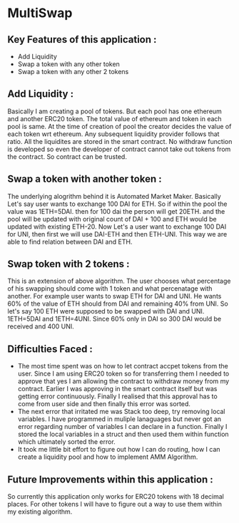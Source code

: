 <h1> MultiSwap </h1>
<h2> Key Features of this application : </h2>
<ul>
  <li> Add Liquidity </li>
  <li> Swap a token with any other token </li>
  <li> Swap a token with any other 2 tokens </li>
  
</ul>

<h2> Add Liquidity : </h2>
<p> Basically I am creating a pool of tokens. But each pool has one ethereum and another ERC20 token. The total value of ethereum and token in each pool is same. At the time of creation of pool the creator decides the value of each token wrt ethereum. Any subsequent liquidity provider follows that ratio.
  All the liquidites are stored in the smart contract. No withdraw function is developed so even the developer of contract cannot take out tokens from the contract. So contract can be trusted. </p>

<h2> Swap a token with another token : </h2>
<p> The underlying alogrithm behind it is Automated Market Maker. Basically Let's say user wants to exchange 100 DAI for ETH. So if within the pool the value was 1ETH=5DAI. then for 100 dai the person will get 20ETH. and the pool will be updated with original count of DAI  + 100 and ETH would be updated with
  existing ETH-20. Now Let's a user want to exchange 100 DAI for UNI, then first we will use DAI-ETH and then ETH-UNI. This way we are able to find relation between DAI and ETH. </p>
  
<h2> Swap token with 2 tokens : </h2>
<p> This is an extension of above algorithm. The user chooses what percentage of his swapping should come with 1 token and what percenatage with another. For example
  user wants to swap ETH for DAI and UNI. He wants 60% of the value of ETH should from DAI and remaining 40% from UNI. So let's say 100 ETH were supposed to be swapped
  with DAI and UNI. 1ETH=5DAI and 1ETH=4UNI. Since 60% only in DAI so 300 DAI would be received and 400 UNI. </p>
  

<h2> Difficulties Faced : </h2>
<ul>
  <li> The most time spent was on how to let contract accpet tokens from the user. Since I am using ERC20 token so for transferring them I needed to approve that yes I am allowing the contract to withdraw money from my contract.
      Earlier I was approving in the smart contract itself but was getting error continuously. Finally I realised that this approval has to come from user side and then finally this error was sorted.
  </li>
  
  <li> The next error that irritated me was Stack too deep, try removing local variables. I have programmed in muliple lanaguages but never got an error regarding number of variables I can declare in a function. 
    Finally I stored the local variables in a struct and then used them within function which ultimately sorted the error. </li>
  
  <li> It took me little bit effort to figure out how I can do routing, how I can create a liquidity pool and how to implement AMM Algorithm. </li>
  
 </ul>
 
 <h2> Future Improvements within this application : </h2>
 <p> So currently this application only works for ERC20 tokens with 18 decimal places. For other tokens I will have to figure out a way to use them within my existing algorithm. </p> 
